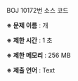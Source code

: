 BOJ 10172번 소스 코드

<b>※ 문제 이름</b> : 개

<b>※ 제한 시간</b> : 1 초

<b>※ 제한 메모리</b> : 256 MB

<b>※ 제출 언어</b> : Text
